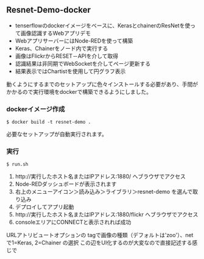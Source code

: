 ## Resnet-Demo-docker

* tenserflowのdockerイメージをベースに、KerasとchainerのResNetを使って画像認識するWebアプリデモ
* WebアプリサーバーにはNode-REDを使って構築
* Keras、Chainerをノード内で実行する
* 画像はFlickrからRESET－APIを介して取得
* 認識結果は非同期でWebSocketを介してページ更新する
* 結果表示ではChartistを使用して円グラフ表示

動くようにするまでのセットアップに色々インストールする必要があり、手間がかかるので実行環境をdockerで構築できるようにしました。

### dockerイメージ作成
```
$ docker build -t resnet-demo .
```
必要なセットアップが自動実行されます。

### 実行
```
$ run.sh
```
1. http://実行したホスト名またはIPアドレス:1880/ へブラウザでアクセス
2. Node-REDダッシュボードが表示されます
3. 右上のメニューアイコン＞読み込み＞ライブラリ＞resnet-demo を選んで取り込み
4. デプロイしてアプリ起動
5. http://実行したホスト名またはIPアドレス:1880/flickr へブラウザでアクセス
6. consoleエリアにCONNECTと表示されれば成功

URLアトリビュートオプションの tagで画像の種類（デフォルトは'zoo'）、netで1=Keras, 2=Chainer の選択
この辺をUI化するのが大変なので直接記述する感じで
